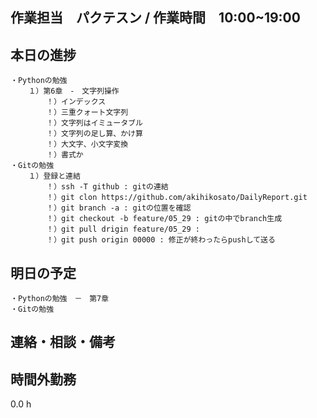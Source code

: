 ﻿## 作業担当　パクテスン /  作業時間　10:00~19:00

## 本日の進捗
	・Pythonの勉強
		１）第6章　-　文字列操作
			！）インデックス
			！）三重クォート文字列
			！）文字列はイミュータブル
			！）文字列の足し算、かけ算
			！）大文字、小文字変換
			！）書式か
	・Gitの勉強
		１）登録と連結
			！）ssh -T github : gitの連結
			！）git clon https://github.com/akihikosato/DailyReport.git
			！）git branch -a : gitの位置を確認
			！）git checkout -b feature/05_29 : gitの中でbranch生成
			！）git pull drigin feature/05_29 : 
			！）git push origin 00000 : 修正が終わったらpushして送る

## 明日の予定
	・Pythonの勉強　－　第7章
	・Gitの勉強

## 連絡・相談・備考

## 時間外勤務
0.0 h

